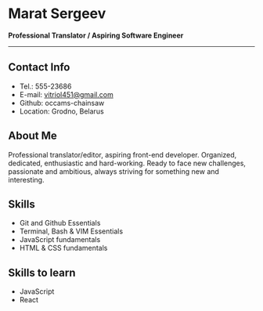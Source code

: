 # Marat Sergeev

**Professional Translator / Aspiring Software Engineer**

---

## Contact Info

- Tel.: 555-23686
- E-mail: vitriol451@gmail.com
- Github: occams-chainsaw
- Location: Grodno, Belarus

## About Me

Professional translator/editor, aspiring front-end developer. Organized, dedicated, enthusiastic and hard-working. Ready to face new challenges, passionate and ambitious, always striving for something new and interesting.

## Skills

- Git and Github Essentials
- Terminal, Bash & VIM Essentials
- JavaScript fundamentals
- HTML & CSS fundamentals

## Skills to learn

- JavaScript
- React

